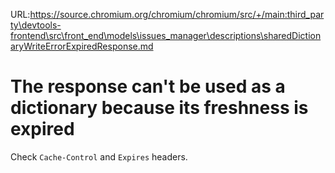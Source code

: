 URL:https://source.chromium.org/chromium/chromium/src/+/main:third_party\devtools-frontend\src\front_end\models\issues_manager\descriptions\sharedDictionaryWriteErrorExpiredResponse.md
# The response can't be used as a dictionary because its freshness is expired

Check `Cache-Control` and `Expires` headers.
